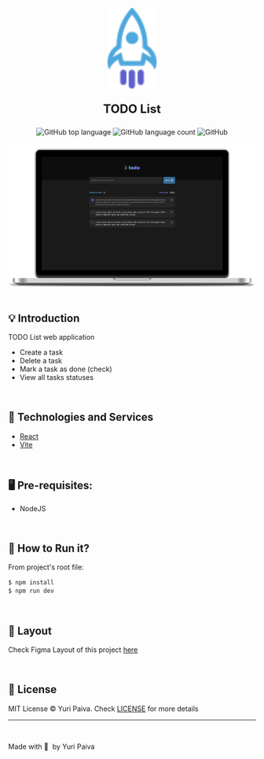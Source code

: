 <p align="center">
  <img src="./src/assets/rocket.svg" alt="Logo Next Level Week Return" width="100px"/>
</p>

<p align="center" style="font-weight:bold; font-size:24px;">TODO List</p>

<p align="center">
  <img alt="GitHub top language" src="https://img.shields.io/github/languages/top/yuriqpaiva/todo-list-ignite?color=blue">

  <img alt="GitHub language count" src="https://img.shields.io/github/languages/count/yuriqpaiva/todo-list-ignite?color=blueviolet">

  <img alt="GitHub" src="https://img.shields.io/github/license/yuriqpaiva/todo-list-ignite?color=red">
</p>

<div align="center">
  <img align="center" src="./src/assets/app.png" />
</div>

<br>

## 💡 Introduction

TODO List web application

- Create a task
- Delete a task
- Mark a task as done (check)
- View all tasks statuses

<br>

## 🧪 Technologies and Services

- [React](https://reactjs.org)
- [Vite](https://vitejs.dev/)

<br>

## 🖥 Pre-requisites:

- NodeJS

<br/>

## 🚀 How to Run it?

From project's root file:

```sh
$ npm install
$ npm run dev
```

<br>

## 🔖 Layout

Check Figma Layout of this project [here](<https://www.figma.com/file/0n0zDN7zbzhRbaEO74Xesx/ToDo-List/duplicate>)

<br>

## 📝 License

MIT License © Yuri Paiva. Check [LICENSE](LICENSE) for more details

---

<br>

Made with 💜 &nbsp;by Yuri Paiva
